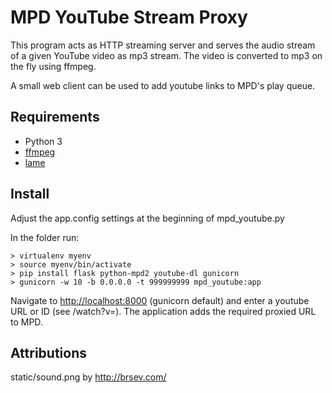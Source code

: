 MPD YouTube Stream Proxy
========================

This program acts as HTTP streaming server and serves the audio stream of a given
YouTube video as mp3 stream. The video is converted to mp3 on the fly using ffmpeg.

A small web client can be used to add youtube links to MPD's play queue.

Requirements
------------

* Python 3
* [ffmpeg](http://www.ffmpeg.org/)
* [lame](http://lame.sourceforge.net/)

Install
-------

Adjust the app.config settings at the beginning of mpd_youtube.py

In the folder run:

    > virtualenv myenv
    > source myenv/bin/activate
    > pip install flask python-mpd2 youtube-dl gunicorn
    > gunicorn -w 10 -b 0.0.0.0 -t 999999999 mpd_youtube:app

Navigate to [http://localhost:8000](http://localhost:8000) (gunicorn default) and
enter a youtube URL or ID (see /watch?v=<id>). The application adds the required
proxied URL to MPD.

Attributions
------------

static/sound.png by http://brsev.com/

